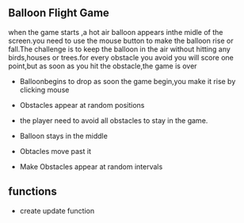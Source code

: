 ## Balloon Flight Game
when the game starts ,a hot air balloon appears inthe midle of the screen.you need to use the mouse button to make the balloon rise or fall.The challenge is to keep the balloon in the air without hitting any birds,houses or trees.for every obstacle you avoid you will score one point,but as soon as you hit the obstacle,the game is over 

* Balloonbegins to drop as soon the game begin,you make it rise by clicking mouse 
* Obstacles appear at random positions
* the player need to avoid all obstacles to stay in the game.

* Balloon stays in the middle
* Obtacles move past it
* Make Obstacles appear at random intervals
## functions
*   create update function
